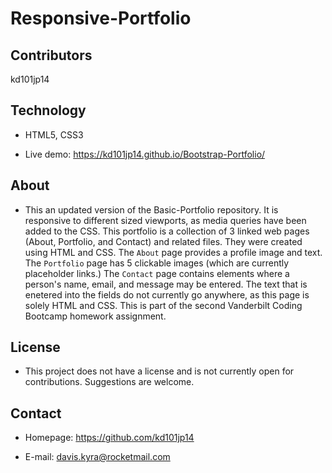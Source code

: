 # Responsive-Portfolio

## Contributors

kd101jp14

## Technology

* HTML5, CSS3

* Live demo: https://kd101jp14.github.io/Bootstrap-Portfolio/

## About

* This an updated version of the Basic-Portfolio repository. It is responsive to different sized viewports, as media queries have been added to the CSS. This portfolio is a collection of 3 linked web pages (About, Portfolio, and Contact) and related files. They were created using HTML and CSS. The `About` page provides a profile image and text. The `Portfolio` page has 5 clickable images (which are currently placeholder links.) The `Contact` page contains elements where a person's name, email, and message may be entered. The text that is enetered into the fields do not currently go anywhere, as this page is solely HTML and CSS. This is part of the second Vanderbilt Coding Bootcamp homework assignment.

## License

* This project does not have a license and is not currently open for contributions. Suggestions are welcome.

## Contact

* Homepage:  https://github.com/kd101jp14

* E-mail: davis.kyra@rocketmail.com
